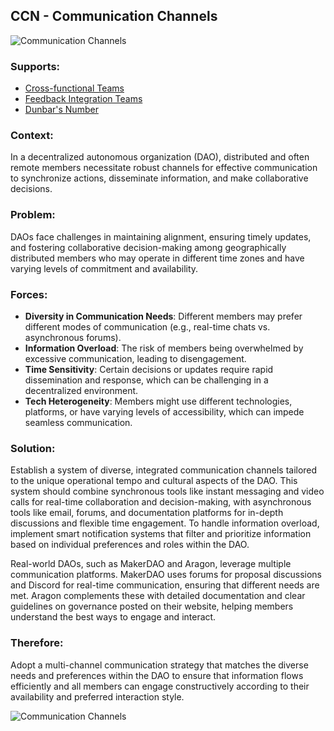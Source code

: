 ## CCN - Communication Channels

![Communication Channels](./output/illustrations/communication_channels.png)

### Supports:
* [Cross-functional Teams](./cross_functional_teams.html)
* [Feedback Integration Teams](./feedback_integration_teams.html)
* [Dunbar's Number](./dunbars_number.html)

### Context:
In a decentralized autonomous organization (DAO), distributed and often remote members necessitate robust channels for effective communication to synchronize actions, disseminate information, and make collaborative decisions.

### Problem:
DAOs face challenges in maintaining alignment, ensuring timely updates, and fostering collaborative decision-making among geographically distributed members who may operate in different time zones and have varying levels of commitment and availability.

### Forces:
- **Diversity in Communication Needs**: Different members may prefer different modes of communication (e.g., real-time chats vs. asynchronous forums).
- **Information Overload**: The risk of members being overwhelmed by excessive communication, leading to disengagement.
- **Time Sensitivity**: Certain decisions or updates require rapid dissemination and response, which can be challenging in a decentralized environment.
- **Tech Heterogeneity**: Members might use different technologies, platforms, or have varying levels of accessibility, which can impede seamless communication.

### Solution:
Establish a system of diverse, integrated communication channels tailored to the unique operational tempo and cultural aspects of the DAO. This system should combine synchronous tools like instant messaging and video calls for real-time collaboration and decision-making, with asynchronous tools like email, forums, and documentation platforms for in-depth discussions and flexible time engagement. To handle information overload, implement smart notification systems that filter and prioritize information based on individual preferences and roles within the DAO.

Real-world DAOs, such as MakerDAO and Aragon, leverage multiple communication platforms. MakerDAO uses forums for proposal discussions and Discord for real-time communication, ensuring that different needs are met. Aragon complements these with detailed documentation and clear guidelines on governance posted on their website, helping members understand the best ways to engage and interact.

### Therefore:
Adopt a multi-channel communication strategy that matches the diverse needs and preferences within the DAO to ensure that information flows efficiently and all members can engage constructively according to their availability and preferred interaction style.

![Communication Channels](./output/communication_channels_specific_graph.png)